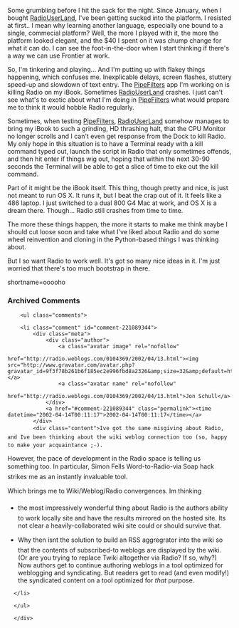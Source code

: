 <p>Some grumbling before I hit the sack for the night.  Since January, when I bought <a href="http://www.decafbad.com/twiki/bin/view/Main/RadioUserLand">RadioUserLand</a>, I've been getting sucked into the platform.  I resisted at first.. I mean why learning another language, especially one bound to a single, commecial platform?  Well, the more I played with it, the more the platform looked elegant, and the $40 I spent on it was chump change for what it can do.  I can see the foot-in-the-door when I start thinking if there's a way we can use Frontier at work.</p>
<p>So, I'm tinkering and playing... And I'm putting up with flakey things happening, which confuses me.  Inexplicable delays, screen flashes, stuttery speed-up and slowdown of text entry.  The <a href="http://www.decafbad.com/twiki/bin/view/Main/PipeFilters">PipeFilters</a> app I'm working on is killing Radio on my iBook.  Sometimes <a href="http://www.decafbad.com/twiki/bin/view/Main/RadioUserLand">RadioUserLand</a> crashes.  I just can't see what's to exotic about what I'm doing in <a href="http://www.decafbad.com/twiki/bin/view/Main/PipeFilters">PipeFilters</a> what would prepare me to think it would hobble Radio regularly.</p>
<p>Sometimes, when testing <a href="http://www.decafbad.com/twiki/bin/view/Main/PipeFilters">PipeFilters</a>, <a href="http://www.decafbad.com/twiki/bin/view/Main/RadioUserLand">RadioUserLand</a> somehow manages to bring my iBook to such a grinding, HD thrashing halt, that the CPU Monitor no longer scrolls and I can't even get response from the Dock to kill Radio.  My only hope in this situation is to have a Terminal ready with a kill command typed out, launch the script in Radio that only sometimes offends, and then hit enter if things wig out, hoping that within the next 30-90 seconds the Terminal will be able to get a slice of time to eke out the kill command.</p>
<p>Part of it might be the iBook itself.  This thing, though pretty and nice, is just not meant to run OS X.  It runs it, but I beat the crap out of it.  It feels like a 486 laptop.  I just switched to a dual 800 G4 Mac at work, and OS X is a dream there.  Though...  Radio still crashes from time to time.</p>
<p>The more these things happen, the more it starts to make me think maybe I should cut loose soon and take what I've liked about Radio and do some wheel reinvention and cloning in the Python-based things I was thinking about.</p>
<p>But I so want Radio to work well.  It's got so many nice ideas in it.  I'm just worried that there's too much bootstrap in there.</p>
<!--more-->
shortname=ooooho

<div id="comments" class="comments archived-comments">
            <h3>Archived Comments</h3>
            
        <ul class="comments">
            
        <li class="comment" id="comment-221089344">
            <div class="meta">
                <div class="author">
                    <a class="avatar image" rel="nofollow" 
                       href="http://radio.weblogs.com/0104369/2002/04/13.html"><img src="http://www.gravatar.com/avatar.php?gravatar_id=9f3f78b261b6f185ec2e996fbd8a2326&amp;size=32&amp;default=http://mediacdn.disqus.com/1320279820/images/noavatar32.png"/></a>
                    <a class="avatar name" rel="nofollow" 
                       href="http://radio.weblogs.com/0104369/2002/04/13.html">Jon Schull</a>
                </div>
                <a href="#comment-221089344" class="permalink"><time datetime="2002-04-14T00:11:17">2002-04-14T00:11:17</time></a>
            </div>
            <div class="content">Ive got the same misgiving about Radio, and Ive been thinking about the wiki weblog connection too (so, happy to make your acquaintance ;-).  

However, the pace of development in the Radio space is telling us something too.  In particular, Simon Fells Word-to-Radio-via Soap hack strikes me as an instantly invaluable tool.

Which brings me to Wiki/Weblog/Radio convergences.  Im thinking

*	the most impressively wonderful thing about Radio is the authors ability to work locally site and have the results mirrored on the hosted site.   Its not clear a heavily-collaborated wiki site could or should survive that.

* Why then isnt the solution to build an RSS aggregrator into the wiki so that the contents of subscribed-to weblogs are displayed by the wiki.  (Or are you trying to replace Twiki altogether via Radio?  If so, why?)  Now authors get to continue authoring weblogs in a tool optimized for weblogging and syndicating.  But readers get to read (and even modify!) the syndicated content on a tool optimized for *that*  purpose.</div>
            
        </li>
    
        </ul>
    
        </div>
    